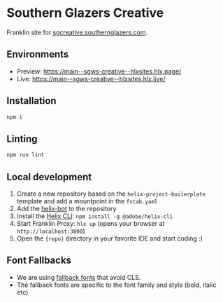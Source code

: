 # Southern Glazers Creative
Franklin site for [sgcreative.southernglazers.com](sgcreative.southernglazers.com).

## Environments
- Preview: https://main--sgws-creative--hlxsites.hlx.page/
- Live: https://main--sgws-creative--hlxsites.hlx.live/

## Installation

```sh
npm i
```

## Linting

```sh
npm run lint
```

## Local development

1. Create a new repository based on the `helix-project-boilerplate` template and add a mountpoint in the `fstab.yaml`
1. Add the [helix-bot](https://github.com/apps/helix-bot) to the repository
1. Install the [Helix CLI](https://github.com/adobe/helix-cli): `npm install -g @adobe/helix-cli`
1. Start Franklin Proxy: `hlx up` (opens your browser at `http://localhost:3000`)
1. Open the `{repo}` directory in your favorite IDE and start coding :)

## Font Fallbacks

* We are using [fallback fonts](https://github.com/pixel-point/fontpie) that avoid CLS.
* The fallback fonts are specific to the font family and style (bold, italic etc)